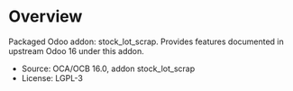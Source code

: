 # Overview

Packaged Odoo addon: stock_lot_scrap. Provides features documented in upstream Odoo 16 under this addon.

- Source: OCA/OCB 16.0, addon stock_lot_scrap
- License: LGPL-3
